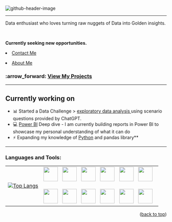 <a name="readme-top"></a>
<a name="contact-me"></a>

<p align="right">
  <img src="https://komarev.com/ghpvc/?username=CameronCSS&style=flat" alt="">
</p>

![github-header-image](https://user-images.githubusercontent.com/121735588/215953406-df9b3a17-4e2e-42f8-bc55-796b8a0d3795.png)


---
Data enthusiast who loves turning raw nuggets of Data into Golden insights.

<br>

**Currently seeking new opportunities.** <li><a href="https://cameroncss.com/#contact">Contact Me</a></li>
<li><a href="https://cameroncss.com/#about">About Me</a></li>

<h3 align="left"> :arrow_forward: <a href = "https://github.com/CameronCSS/PersonalProjects"> View My Projects</a> </h3>

----
<a name="Currently-working-on"></a>
## Currently working on

- 📊 Started a Data Challenge > <a href ="https://github.com/CameronCSS/Data-Analysis/tree/main/Exploratory%20data%20analysis"> exploratory data analysis </a> using scenario questions provided by ChatGPT.
- :computer: <a href="https://github.com/CameronCSS/Data-Analysis/blob/main/Power-BI-Dashboards">Power BI</a> Deep dive - I am currently building reports in Power BI to showcase my personal understanding of what it can do
- ⚡ Expanding my knowledge of <a href="https://github.com/CameronCSS/Programming-Languages">Python</a> and pandas library**

----
<h3 align="left">Languages and Tools:</h3>

<table>
  <tr>
    <td>
      <a href="https://cameroncss.com">
        <img src="https://github-readme-stats.vercel.app/api/top-langs/?username=CameronCSS&layout=compact&theme=transparent&langs_count=6" alt="Top Langs" />
      </a>
    </td>
    <td>
      <div>
        <img height="45" width="45" style="padding-right: 10px" src="https://cdn.simpleicons.org/MySQL" />
        <img height="45" width="45" style="padding-right: 10px" src="https://cdn.simpleicons.org/Python/FFA800" />
        <img height="45" width="45" style="padding-right: 10px" src="https://cdn.simpleicons.org/Tableau" />
        <img height="45" width="45" style="padding-right: 10px" src="https://cdn.simpleicons.org/Powerbi" />
        <img height="45" width="45" style="padding-right: 10px" src="https://cdn.simpleicons.org/MicrosoftExcel" />
        <img height="45" width="45" style="padding-right: 10px" src="https://cdn.simpleicons.org/r" />
        <br>
        <br>
        <img height="45" width="45" style="padding-right: 10px" src="https://cdn.simpleicons.org/JavaScript" />
        <img height="45" width="45" style="padding-right: 10px" src="https://cdn.simpleicons.org/blender" />
        <img height="45" width="45" style="padding-right: 10px" src="https://cdn.simpleicons.org/react" />
        <img height="45" width="45" style="padding-right: 10px" src="https://cdn.simpleicons.org/VisualStudio" />
        <img height="45" width="45" style="padding-right: 10px" src="https://cdn.simpleicons.org/github/lightgray" />
        <img height="45" width="45" style="padding-right: 10px" src="https://cdn.simpleicons.org/adobephotoshop" />
      </div>
    </td>
  </tr>
</table>



<p align="right">(<a href="#readme-top">back to top</a>)</p>
